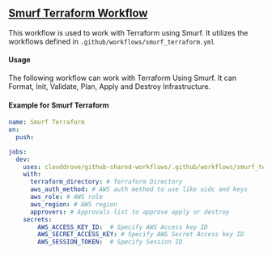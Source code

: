 ## [Smurf Terraform Workflow](https://github.com/clouddrove/github-shared-workflows/blob/master/.github/workflows/smurf_terraform.yml)

This workflow is used to work with Terraform using Smurf. It utilizes the workflows defined in `.github/workflows/smurf_terraform.yml`

#### Usage
The following workflow can work with Terraform Using Smurf. It can Format, Init, Validate, Plan, Apply and Destroy Infrastructure. 

#### Example for Smurf Terraform

```yaml
name: Smurf Terraform
on:
  push:

jobs:
  dev:
    uses: clouddrove/github-shared-workflows/.github/workflows/smurf_terraform.yml@master
    with:
      terraform_directory: # Terraform Directory
      aws_auth_method: # AWS auth method to use like oidc and keys
      aws_role: # AWS role
      aws_region: # AWS region
      approvers: # Approvals list to approve apply or destroy
    secrets:
        AWS_ACCESS_KEY_ID:  # Specify AWS Access key ID
        AWS_SECRET_ACCESS_KEY: # Specify AWS Secret Access key ID
        AWS_SESSION_TOKEN:  # Specify Session ID
```
